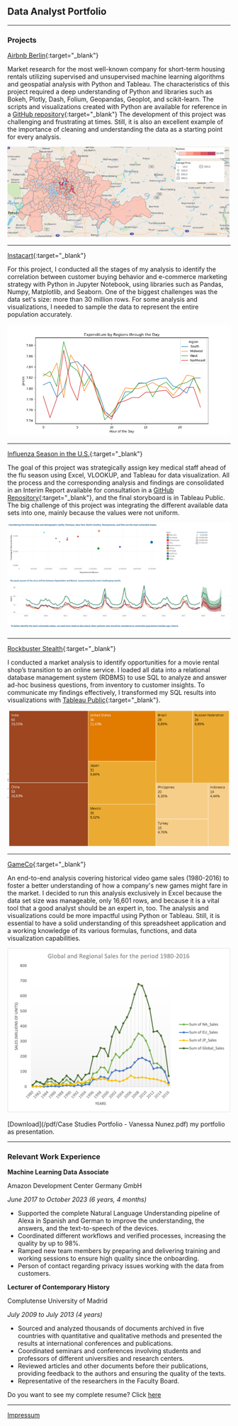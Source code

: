 ## Data Analyst Portfolio

---

### Projects

[Airbnb Berlin](https://public.tableau.com/views/AirbnbBerlin_17090407314950/AirbnbBerlin?:language=es-ES&:sid=&:display_count=n&:origin=viz_share_link){:target="_blank"} 

Market research for the most well-known company for short-term housing rentals utilizing supervised and unsupervised machine learning algorithms and geospatial analysis with Python and Tableau.
The characteristics of this project required a deep understanding of Python and libraries such as Bokeh, Plotly, Dash, Folium, Geopandas, Geoplot, and scikit-learn. The scripts and visualizations created with Python are available for reference in a [GitHub repository](https://github.com/vanessanunezp/Geospatial_Analysis_Project){:target="_blank"} 
The development of this project was challenging and frustrating at times. Still, it is also an excellent example of the importance of cleaning and understanding the data as a starting point for every analysis.   

<img src="Images/airbnb_map.png"/>

---
[Instacart](https://github.com/vanessanunezp/Ecommerce_Buying_Patterns_Project){:target="_blank"} 

For this project, I conducted all the stages of my analysis to identify the correlation between customer buying behavior and e-commerce marketing strategy with Python in Jupyter Notebook, using libraries such as Pandas, Numpy, Matplotlib, and Seaborn. 
One of the biggest challenges was the data set's size: more than 30 million rows. For some analysis and visualizations, I needed to sample the data to represent the entire population accurately.

<img src="Images/ic_line_region_hour.png?raw=true"/>

---
[Influenza Season in the U.S.](https://public.tableau.com/views/RecommendationsfortheInfluenzaSeasoninU_S_/StaffPlan?:language=es-ES&:sid=&:display_count=n&:origin=viz_share_link){:target="_blank"} 

The goal of this project was strategically assign key medical staff ahead of the flu season using Excel, VLOOKUP, and Tableau for data visualization. All the process and the corresponding analysis and findings are consolidated in an Interim Report available for consultation in a [GitHub Repository](https://github.com/vanessanunezp/Staffing_Distribution){:target="_blank"}, and the final storyboard is in Tableau Public.
The big challenge of this project was integrating the different available data sets into one, mainly because the values were not uniform.

<img src="Images/Influenza_final_chart.png?raw=true"/>

---
[Rockbuster Stealth](https://github.com/vanessanunezp/Market_Research_Project){:target="_blank"} 

I conducted a market analysis to identify opportunities for a movie rental shop’s transition to an online service. I loaded all data into a relational database management system (RDBMS) to use SQL to analyze and answer ad-hoc business questions, from inventory to customer insights. To communicate my findings effectively, I transformed my SQL results into visualizations with [Tableau Public](https://public.tableau.com/views/RockbusterMarket/Story1?:language=es-ES&:sid=&:display_count=n&:origin=viz_share_link){:target="_blank"}.

<img src="Images/Rockbuster_Treemap.png?raw=true"/>

---
[GameCo](https://github.com/vanessanunezp/Video_Game_Popularity){:target="_blank"} 

An end-to-end analysis covering historical video game sales (1980-2016) to foster a better understanding of how a company's new games might fare in the market. I decided to run this analysis exclusively in Excel because the data set size was manageable, only 16,601 rows, and because it is a vital tool that a good analyst should be an expert in, too. The analysis and visualizations could be more impactful using Python or Tableau. Still, it is essential to have a solid understanding of this spreadsheet application and a working knowledge of its various formulas, functions, and data visualization capabilities. 

<img src="Images/GameCO_Global&Regional_Sales.png?raw=true"/>


[Download](/pdf/Case Studies Portfolio - Vanessa Nunez.pdf) my portfolio as presentation.

---

### Relevant Work Experience

**Machine Learning Data Associate**

Amazon Development Center Germany GmbH

_June 2017 to October 2023 (6 years, 4 months)_
- Supported the complete Natural Language Understanding pipeline of Alexa in Spanish and German to improve the understanding, the answers, and the text-to-speech of the devices. 
- Coordinated different workflows and verified processes, increasing the quality by up to 98%.
- Ramped new team members by preparing and delivering training and working sessions to ensure high quality since the onboarding. 
- Person of contact regarding privacy issues working with the data from customers. 

**Lecturer of Contemporary History**

Complutense University of Madrid

_July 2009 to July 2013 (4 years)_
- Sourced and analyzed thousands of documents archived in five countries with quantitative and qualitative methods and presented the results at international conferences and publications.  
- Coordinated seminars and conferences involving students and professors of different universities and research centers. 
- Reviewed articles and other documents before their publications, providing feedback to the authors and ensuring the quality of the texts. 
- Representative of the researchers in the Faculty Board.

Do you want to see my complete resume? Click [here](/pdf/Resume_VanessaNunez_DataAnalyst.pdf) 

---

[Impressum](/pdf/Impressum.pdf)
